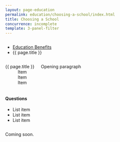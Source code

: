 ```yaml
---
layout: page-education
permalink: education/choosing-a-school/index.html
title: Choosing a School
concurrence: incomplete
template: 3-panel-filter
---
```


<div class="splash" markdown="0">
<div class="row" markdown="0">
<div class="small-12 columns" markdown="0">

<ul class="breadcrumbs" role="menubar" aria-label="Primary">
<li class="parent"><a href="{{ site.url }}/education/">Education Benefits</a></li>
<li class="active">{{ page.title }}</li>
</ul>

</div>
</div>
</div>

<div class="main" role="main" markdown="0">

<div class="section one" markdown="0">
<div class="primary" markdown="0">
<div class="row" markdown="0">
<div class="small-12 medium-8 columns" markdown="0">


<dl class="panel-list plain">
<dt>{{ page.title }}</dt>
<dd>Item</dd>
<dd>Item</dd>
<dd>Item</dd>
</dl>

<p>Opening paragraph</p>

</div>

<div class="small-12 medium-4 columns" markdown="0">
<div markdown="0">

<h4 class="highlight">Questions</h4>

<ul class="plain">

<li markdown="1">
List item
</li>

<li markdown="1">
List item
</li>

<li markdown="1">
List item
</li>

</ul>
</div>
</div>
</div>

<div class="row" markdown="0">
<div class="small-12 columns" markdown="0">

<div markdown="1">

Coming soon.

</div>


</div>
</div>
</div>

</div>
